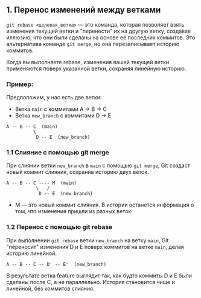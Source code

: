 ## 1. Перенос изменений между ветками
`git rebase <целевая_ветка>` — это команда, которая позволяет взять изменения текущей ветки и "перенести" их на другую ветку, создавая иллюзию, что они были сделаны на основе её последних коммитов. Это альтернатива команде `git merge`, но она перезаписывает историю коммитов.

Когда вы выполняете rebase, изменения вашей текущей ветки применяются поверх указанной ветки, сохраняя линейную историю.

### Пример: 
Предположим, у нас есть две ветки:
- Ветка `main` с коммитами A → B → C
- Ветка `new_branch` с коммитами D → E

```
A -- B -- C  (main)
          \
           D -- E  (new_branch)
```

### 1.1 Слияние с помощью git merge
При слиянии ветки `new_branch` в `main` с помощью `git merge`, Git создаст новый коммит слияния, сохранив историю двух веток.

```
A -- B -- C ---- M  (main)
           \   /
            D -- E  (new_branch)
```

- M — это новый коммит слияния. 
В истории останется информация о том, что изменения пришли из разных веток.

### 1.2 Перенос с помощью git rebase
При выполнении `git rebase` ветки `new_branch` на ветку `main`, Git "переносит" изменения D и E поверх коммитов на ветке `main`, делая историю линейной.

```
A -- B -- C -- D' -- E'  (new_branch)
```

В результате ветка feature выглядит так, как будто коммиты D и E были сделаны после C, а не параллельно. История становится чище и линейной, без коммитов слияния.
